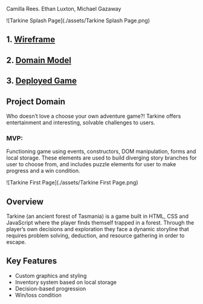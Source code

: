Camilla Rees. Ethan Luxton, Michael Gazaway

![Tarkine Splash Page](./assets/Tarkine Splash Page.png)

## 1. [Wireframe](https://www.figma.com/file/enThDnqGkBlOgcD2RFlRXS/Wireframe)
## 2. [Domain Model](https://www.figma.com/file/kZXrwVereQ6oRuRyCX7HvE/Domain-Model)
## 3. [Deployed Game]()

## Project Domain
Who doesn’t love a choose your own adventure game?!
Tarkine offers entertainment and interesting, solvable challenges to users.

### MVP: 
Functioning game using events, constructors, DOM manipulation, forms and local storage. These elements are used to build diverging story branches for user to choose from, and includes puzzle elements for user to make progress and a win condition.

![Tarkine First Page](./assets/Tarkine First Page.png)

## Overview
Tarkine (an ancient forest of Tasmania) is a game built in HTML, CSS and JavaScript where the player finds themself trapped in a forest. Through the player’s own decisions and exploration they face a dynamic storyline that requires problem solving, deduction, and resource gathering in order to escape.

## Key Features
- Custom graphics and styling
- Inventory system based on local storage
- Decision-based progression
- Win/loss condition


